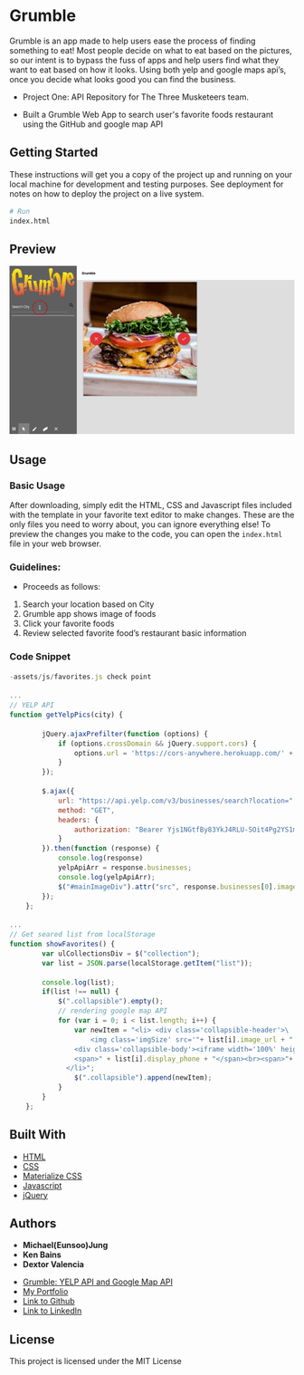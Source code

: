 # Grumble

Grumble is an app made to help users ease the process of finding something to eat!
Most people decide on what to eat based on the pictures, so our intent is to bypass the fuss of apps and help users find what they want to eat based on how it looks.
Using both yelp and google maps api’s, once you decide what looks good you can find the business.

- Project One: API Repository for The Three Musketeers team.

- Built a Grumble Web App to search user's favorite foods restaurant using the GitHub and google map API

## Getting Started

These instructions will get you a copy of the project up and running on your local machine for development and testing purposes. See deployment for notes on how to deploy the project on a live system.

```bash
# Run
index.html
```

## Preview

[![: YELP API and Google Map API](https://github.com/EunsooJung/Grumble/blob/master/assets/images/Grumble.gif)](https://github.com/EunsooJung/Grumble/blob/master/assets/images/Grumble.gif)

## Usage

### Basic Usage

After downloading, simply edit the HTML, CSS and Javascript files included with the template in your favorite text editor to make changes. These are the only files you need to worry about, you can ignore everything else! To preview the changes you make to the code, you can open the `index.html` file in your web browser.

### Guidelines:

- Proceeds as follows:

1.  Search your location based on City
2.  Grumble app shows image of foods
3.  Click your favorite foods
4.  Review selected favorite food’s restaurant basic information

### Code Snippet

```javascript
-assets/js/favorites.js check point

...
// YELP API
function getYelpPics(city) {

        jQuery.ajaxPrefilter(function (options) {
            if (options.crossDomain && jQuery.support.cors) {
                options.url = 'https://cors-anywhere.herokuapp.com/' + options.url;
            }
        });

        $.ajax({
            url: "https://api.yelp.com/v3/businesses/search?location=" + city + "&term=food",
            method: "GET",
            headers: {
                authorization: "Bearer Yjs1NGtfBy83YkJ4RLU-SOit4Pg2YS1m_Do1y5i6G26AbV1q2MXwE5aOcb27GGgRxben4si01ee4038BmghDsq_Sjo3_cPcwGAHPmaLUQvccADelRAHNC_NjRrHyXXYx"
            }
        }).then(function (response) {
            console.log(response)
            yelpApiArr = response.businesses;
            console.log(yelpApiArr);
            $("#mainImageDiv").attr("src", response.businesses[0].image_url);
        });
    };

...
// Get seared list from localStorage
function showFavorites() {
        var ulCollectionsDiv = $("collection");
        var list = JSON.parse(localStorage.getItem("list"));

        console.log(list);
        if(list !== null) {
            $(".collapsible").empty();
            // rendering google map API
            for (var i = 0; i < list.length; i++) {
                var newItem = "<li> <div class='collapsible-header'>\
                    <img class='imgSize' src='"+ list[i].image_url + "'>" + list[i].name + "<br>Ratings: " + list[i].rating + "<br>"+ list[i].categories[0].title +"</div>\
                <div class='collapsible-body'><iframe width='100%' height='100%' frameborder='0' style='border:0' src='https://www.google.com/maps/embed/v1/place?key=AIzaSyC5H1sUje2YHZ3C0PUtQJF15wzYjnuGpXI&zoom=15&q=" + list[i].location.display_address[0] + "," + list[i].location.display_address[1] + "," + list[i].location.display_address[2]  + "'></iframe>\
                <span>" + list[i].display_phone + "</span><br><span>"+ list[i].location.display_address[0] + "," + list[i].location.display_address[1] + "," + list[i].location.display_address[2]   +"</span></div>\
              </li>";
                $(".collapsible").append(newItem);
            }
        }
    };

```

## Built With

- [HTML](https://developer.mozilla.org/en-US/docs/Web/HTML)
- [CSS](https://developer.mozilla.org/en-US/docs/Web/CSS)
- [Materialize CSS](https://materializecss.com/)
- [Javascript](https://developer.mozilla.org/en-US/docs/Web/JavaScript)
- [jQuery](https://jquery.com/)

## Authors

- **Michael(Eunsoo)Jung**
- **Ken Bains**
- **Dextor Valencia**

* [Grumble: YELP API and Google Map API](https://eunsoojung.github.io/Grumble/)
* [My Portfolio](https://eunsoojung.github.io/Unit-02-Responsive-Portfolio/portfolio.html)
* [Link to Github](https://github.com/)
* [Link to LinkedIn](www.linkedin.com/in/eun-soo-jung/)

## License

This project is licensed under the MIT License
